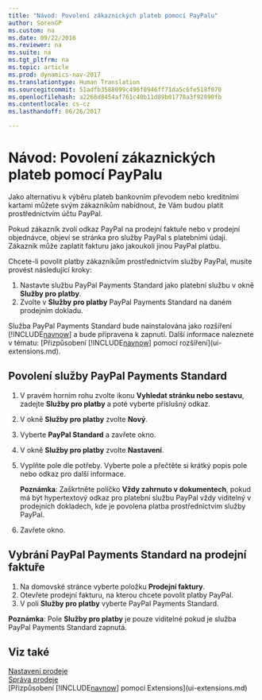 ```yaml
---
title: "Návod: Povolení zákaznických plateb pomocí PayPalu"
author: SorenGP
ms.custom: na
ms.date: 09/22/2016
ms.reviewer: na
ms.suite: na
ms.tgt_pltfrm: na
ms.topic: article
ms.prod: dynamics-nav-2017
ms.translationtype: Human Translation
ms.sourcegitcommit: 51adfb3588099c496f0946ff71da5c6fe518f070
ms.openlocfilehash: a2268d8454af761c40b11d89b01778a3f92090fb
ms.contentlocale: cs-cz
ms.lasthandoff: 06/26/2017

---
```


# <a name="how-to-enable-customer-payments-through-paypal"></a>Návod: Povolení zákaznických plateb pomocí PayPalu
Jako alternativu k výběru plateb bankovním převodem nebo kreditními kartami můžete svým zákazníkům nabídnout, že Vám budou platit prostřednictvím účtu PayPal.

Pokud zákazník zvolí odkaz PayPal na prodejní faktuře nebo v prodejní objednávce, objeví se stránka pro služby PayPal s platebními údaji. Zákazník může zaplatit fakturu jako jakoukoli jinou PayPal platbu.

Chcete-li povolit platby zákazníkům prostřednictvím služby PayPal, musíte provést následující kroky:

1. Nastavte službu PayPal Payments Standard jako platební službu v okně **Služby pro platby**.
2. Zvolte v **Služby pro platby** PayPal Payments Standard na daném prodejním dokladu.

Služba PayPal Payments Standard bude nainstalována jako rozšíření [!INCLUDE[navnow](includes/navnow_md.md)] a bude připravena k zapnutí. Další informace naleznete v tématu: [Přizpůsobení [!INCLUDE[navnow](includes/navnow_md.md)] pomocí rozšíření](ui-extensions.md).

## <a name="to-enable-the-paypal-payments-standard-service"></a>Povolení služby PayPal Payments Standard
1. V pravém horním rohu zvolte ikonu **Vyhledat stránku nebo sestavu**, zadejte **Služby pro platby** a poté vyberte příslušný odkaz.  
2. V okně **Služby pro platby** zvolte **Nový**.
3. Vyberte **PayPal Standard** a zavřete okno.
4. V okně **Služby pro platby** zvolte **Nastavení**.
5. Vyplňte pole dle potřeby. Vyberte pole a přečtěte si krátký popis pole nebo odkaz pro další informace.

    **Poznámka**: Zaškrtněte políčko **Vždy zahrnuto v dokumentech**, pokud má být hypertextový odkaz pro platební službu PayPal vždy viditelný v prodejních dokladech, kde je povolena platba prostřednictvím služby PayPal.

6. Zavřete okno.

## <a name="to-select-paypal-payments-standard-on-a-sales-invoice"></a>Vybrání PayPal Payments Standard na prodejní faktuře
1. Na domovské stránce vyberte položku **Prodejní faktury**.
2. Otevřete prodejní fakturu, na kterou chcete povolit platby PayPal.
3. V poli **Služby pro platby** vyberte PayPal Payments Standard.

**Poznámka**: Pole **Služby pro platby** je pouze viditelné pokud je služba PayPal Payments Standard zapnutá.   

## <a name="see-also"></a>Viz také  
[Nastavení prodeje](sales-setup-sales.md)  
[Správa prodeje](sales-manage-sales.md)  
[Přizpůsobení [!INCLUDE[navnow](includes/navnow_md.md)] pomocí Extensions](ui-extensions.md)

